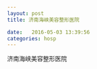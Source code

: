 ```yaml
--- 
layout: post 
title: 济南海峡美容整形医院

date:   2016-05-03 13:39:56 
categories: hosp 
--- 
```

   
济南海峡美容整形医院
